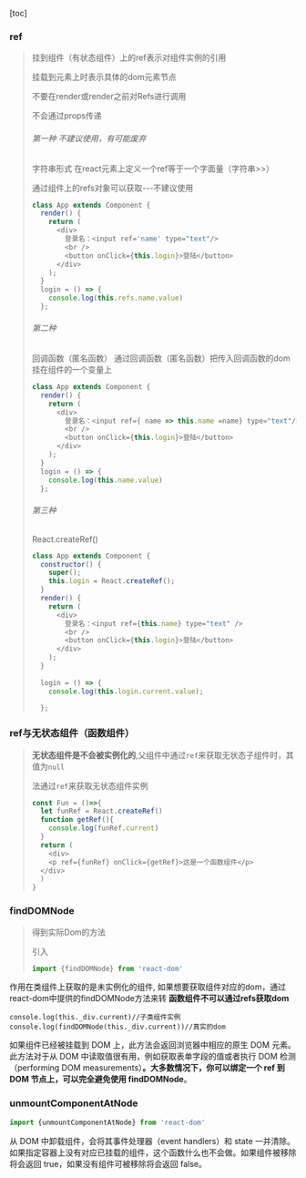 [toc]
### ref

> 挂到组件（有状态组件）上的ref表示对组件实例的引用
>
> 挂载到元素上时表示具体的dom元素节点
>
> 不要在render或render之前对Refs进行调用
>
> 不会通过props传递
>
>######  第一种 不建议使用，有可能废弃
>
>字符串形式
>在react元素上定义一个ref等于一个字面量（字符串>>） 
>
>通过组件上的refs对象可以获取---不建议使用
> ```javascript
> class App extends Component {
>   render() {
>     return (
>       <div>
>         登录名：<input ref='name' type="text"/>
>         <br />
>         <button onClick={this.login}>登陆</button>
>       </div>
>     );
>   }
>   login = () => {
>     console.log(this.refs.name.value)
>   };
> ```
>
> ###### 第二种
>
>回调函数（匿名函数）
>通过回调函数（匿名函数）把传入回调函数的dom挂在组件的一个变量上
> ```javascript
> class App extends Component {
>   render() {
>     return (
>       <div>
>         登录名：<input ref={ name => this.name =name} type="text"/>
>         <br />
>         <button onClick={this.login}>登陆</button>
>       </div>
>     );
>   }
>   login = () => {
>     console.log(this.name.value)
>   };
> ```
>
> ###### 第三种
>
> React.createRef()
> ```javascript
> class App extends Component {
>   constructor() {
>     super();
>     this.login = React.createRef();
>   }
>   render() {
>     return (
>       <div>
>         登录名：<input ref={this.name} type="text" />
>         <br />
>         <button onClick={this.login}>登陆</button>
>       </div>
>     );
>   }
>  
>   login = () => {
>     console.log(this.login.current.value);
>     
>   };
> ```

### ref与无状态组件（函数组件）

> **无状态组件是不会被实例化的**,父组件中通过`ref`来获取无状态子组件时，其值为`null`
>
> 法通过`ref`来获取无状态组件实例
>
> ```javascript
> const Fun = ()=>{
>   let funRef = React.createRef()
>   function getRef(){
>     console.log(funRef.current)
>   }
>   return (
>     <div>
>     <p ref={funRef} onClick={getRef}>这是一个函数组件</p>
>   </div>
>   )
> }
> ```
>
>

### findDOMNode

> 得到实际Dom的方法
>
> 引入
>
> ```javascript
> import {findDOMNode} from 'react-dom'
> ```

作用在类组件上获取的是未实例化的组件,
如果想要获取组件对应的dom，通过react-dom中提供的findDOMNode方法来转      **函数组件不可以通过refs获取dom**

```
console.log(this._div.current)//子类组件实例
console.log(findDOMNode(this._div.current))//真实的dom
```
如果组件已经被挂载到 DOM 上，此方法会返回浏览器中相应的原生 DOM 元素。此方法对于从 DOM 中读取值很有用，例如获取表单字段的值或者执行 DOM 检测（performing DOM measurements）**。大多数情况下，你可以绑定一个 ref 到 DOM 节点上，可以完全避免使用 findDOMNode**。


### unmountComponentAtNode

```javascript
import {unmountComponentAtNode} from 'react-dom'
```
从 DOM 中卸载组件，会将其事件处理器（event handlers）和 state 一并清除。如果指定容器上没有对应已挂载的组件，这个函数什么也不会做。如果组件被移除将会返回 true，如果没有组件可被移除将会返回 false。




